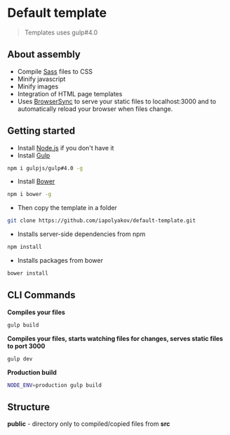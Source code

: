 # Default template
> Templates uses gulp#4.0

## About assembly
* Compile [Sass](http://sass-lang.com/) files to CSS
* Minify javascript
* Minify images
* Integration of HTML page templates
* Uses [BrowserSync](http://www.browsersync.io/) to serve your static files to localhost:3000 and to automatically reload your browser when files change.

## Getting started
* Install [Node.js](http://nodejs.org/) if you don't have it
* Install [Gulp](http://gulpjs.com/)
```sh
npm i gulpjs/gulp#4.0 -g
```
* Install [Bower](http://bower.io/)
```sh
npm i bower -g
```
* Then copy the template in a folder
```sh
git clone https://github.com/iapolyakov/default-template.git
```
* Installs server-side dependencies from npm
```sh
npm install
```
* Installs packages from bower
```sh
bower install
```

## CLI Commands
**Compiles your files**
```sh
gulp build
```
**Compiles your files, starts watching files for changes, serves static files to port 3000**
```sh
gulp dev
```

**Production build**
```sh
NODE_ENV=production gulp build
```

## Structure

**public** - directory only to compiled/copied files from **src**

